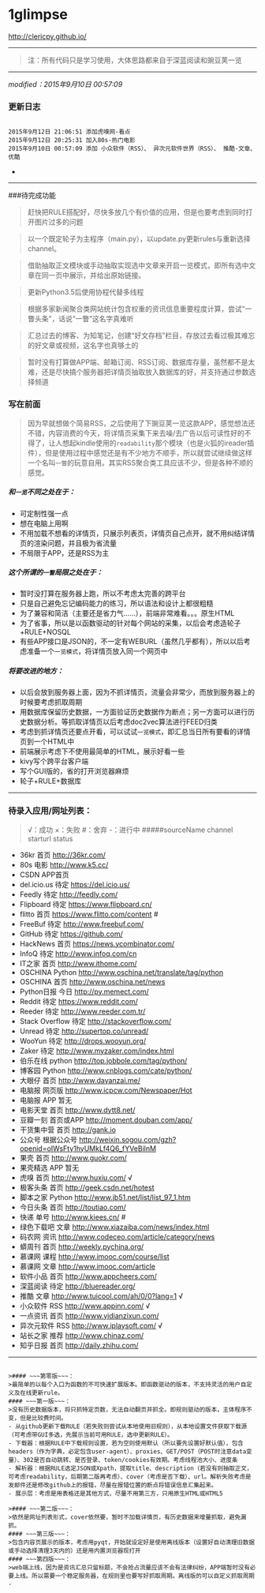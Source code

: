# 1glimpse
http://clericpy.github.io/

---


>注：所有代码只是学习使用，大体思路都来自于深蓝阅读和豌豆荚一览

---

*modified：2015年9月10日 00:57:09*

### 更新日志
```

2015年9月12日 21:06:51 添加虎嗅网-看点
2015年9月12日 20:25:31 加入80s-热门电影
2015年9月10日 00:57:09 添加 小众软件（RSS）、 异次元软件世界（RSS）、 推酷-文章、优酷

```
  
  
  
 
* 

---

###待完成功能

>赶快把RULE搭配好，尽快多放几个有价值的应用，但是也要考虑到同时打开图片过多的问题

>以一个既定轮子为主程序（main.py），以update.py更新rules与重新选择channel。

>借助抽取正文模块或手动抽取实现选中文章来开启一览模式，即所有选中文章在同一页中展示，并给出原始链接。

>更新Python3.5后使用协程代替多线程

>根据多家新闻聚合类网站统计包含权重的资讯信息重要程度计算，尝试“一瞥头条”，话说“一瞥”这名字真难听

>汇总过去的博客、为知笔记，创建“好文存档”栏目，存放过去看过极其难忘的好文章或视频，这名字也真够土的

>暂时没有打算做APP端、邮箱订阅、RSS订阅、数据库存量，虽然都不是太难，还是尽快搞个服务器把详情页抽取放入数据库的好，并支持通过参数选择频道


### 写在前面
>因为早就想做个简易RSS，之后使用了下豌豆荚一览这款APP，感觉想法还不错，内容消费的今天，将详情页采集下来去噪/去广告以后可读性好的不得了，让人想起kindle使用的`readability`那个模块（也是火狐的ireader插件），但是使用过程中感觉还是有不少地方不顺手，所以就尝试继续做这样一个名叫`一瞥`的玩意自用。其实RSS聚合类工具应该不少，但是各种不顺的感觉。

##### 和`一览`不同之处在于：
* 可定制性强一点
* 想在电脑上用啊
* 不用加载不想看的详情页，只展示列表页，详情页自己点开，就不用纠结详情页的渲染问题，并且极为省流量
* 不局限于APP，还是RSS为主

##### 这个所谓的`一瞥`局限之处在于：
* 暂时没打算在服务器上跑，所以不考虑太完善的跨平台
* 只是自己避免忘记编码能力的练习，所以语法和设计上都很粗糙
* 为了兼容和简洁（主要还是省力气……），前端非常难看。。。原生HTML
* 为了省事，所以是以函数驱动的针对每个网站的采集，以后会考虑造轮子+RULE+NOSQL
* 有些APP接口是JSON的，不一定有WEBURL（虽然几乎都有），所以以后考虑准备一个`一览模式`，将详情页放入同一个网页中

##### 将要改进的地方：
* 以后会放到服务器上面，因为不抓详情页，流量会非常少，而放到服务器上的时候要考虑抓取周期
* 用数据库保留历史数据，一方面验证历史数据作为断点；另一方面可以进行历史数据分析。等抓取详情页以后考虑doc2vec算法进行FEED归类
* 考虑到抓详情页还要点开看，可以试试`一览模式`，即汇总当日所有要看的详情页到一个HTML中
* 前端展示考虑下不使用最简单的HTML，展示好看一些
* kivy写个跨平台客户端
* 写个GUI版的，省的打开浏览器麻烦
* 轮子+RULE+数据库

------

### 待录入应用/网址列表：
> √：成功 ×：失败 #：舍弃 -：进行中
#####sourceName  channel starturl    status
- 36kr    首页  http://36kr.com/    
- 80s 电影  http://www.k5.cc/   
- CSDN    APP首页       
- del.icio.us 待定  https://del.icio.us/    
- Feedly  待定  http://feedly.com/  
- Flipboard   待定  https://www.flipboard.cn/   
- flitto  首页  https://www.flitto.com/content  #
- FreeBuf 待定  http://www.freebuf.com/ 
- GitHub  待定  https://github.com/ 
- HackNews    首页  https://news.ycombinator.com/   
- InfoQ   待定  http://www.infoq.com/cn 
- IT之家    首页  http://www.ithome.com/  
- OSCHINA Python  http://www.oschina.net/translate/tag/python     
- OSCHINA 首页  http://www.oschina.net/news     
- Python日报    今日  http://py.memect.com/   
- Reddit  待定  https://www.reddit.com/ 
- Reeder  待定  http://www.reeder.com.tr/   
- Stack Overflow  待定  http://stackoverflow.com/   
- Unread  待定  http://supertop.co/unread/  
- WooYun  待定  http://drops.wooyun.org/    
- Zaker   待定  http://www.myzaker.com/index.html   
- 伯乐在线    python  http://top.jobbole.com/tag/python/  
- 博客园 Python  http://www.cnblogs.com/cate/python/     
- 大眼仔 首页  http://www.dayanzai.me/     
- 电脑报 网页版 http://www.icpcw.com/Newspaper/Hot  
- 电脑报 APP 暂无  
- 电影天堂    首页  http://www.dytt8.net/   
- 豆瓣一刻    首页或APP  http://moment.douban.com/app/   
- 干货集中营   首页  http://gank.io  
- 公众号 根据公众号   http://weixin.sogou.com/gzh?openid=oIWsFty1hyUMkLf4Q6_fYVeBilnM 
- 果壳  首页  http://www.guokr.com/   
- 果壳精选    APP 暂无  
- 虎嗅  首页  http://www.huxiu.com/   √
- 极客头条    首页  http://geek.csdn.net/hotest 
- 脚本之家    Python  http://www.jb51.net/list/list_97_1.htm  
- 今日头条    首页  http://toutiao.com/     
- 快递  单号  http://www.kiees.cn/    #
- 绿色下载吧   文章  http://www.xiazaiba.com/news/index.html 
- 码农网 资讯  http://www.codeceo.com/article/category/news    
- 蟒周刊 首页  http://weekly.pychina.org/      
- 慕课网 课程  http://www.imooc.com/course/list    
- 慕课网 文章  http://www.imooc.com/article    
- 软件小品    首页  http://www.appcheers.com/   
- 深蓝阅读    待定  http://bluereader.org/  
- 推酷  文章  http://www.tuicool.com/ah/0/0?lang=1    √
- 小众软件    RSS http://www.appinn.com/  √
- 一点资讯    首页  http://www.yidianzixun.com/     
- 异次元软件   RSS http://www.iplaysoft.com/   √
- 站长之家    推荐  http://www.chinaz.com/  
- 知乎日报    首页  http://daily.zhihu.com/     

   


-----------

~~~过期笔记（已删除）~~~：

>#### ~~~第零版~~~：
>最简单的以每个入口为函数的不可快速扩展版本。即函数驱动的版本，不支持灵活的用户自定义及在线更新rule。
#### ~~~第一版~~~：
>没有历史数据版本，将只抓特定页数，无法自动翻页并抓全。即规则驱动的版本，主体程序不变，但是比较费时间。
- 从github更新下载RULE（若失败则尝试从本地使用旧规则），从本地设置文件获取下载源（可考虑带GUI多选，先展示当前可用RULE，选中更新RULE）。
- 下载器：根据RULE中下载规则设置，若为空则使用默认（所以要先设置好默认值），包含headers（作为字典，必定包含user-agent）、proxies、GET/POST（POST时注意data变量）、302是否自动跳转、是否登录、token/cookies有效期。考虑线程池大小、进度条
- 解析器：根据RULE选定JSON或Xpath，提取title、description（若没有则抽取正文，可考虑readability，后期第二版再考虑）、cover（考虑是否下载）、url。解析失败考虑是发邮件还是修改github上的报错，尽量在报错位置的断点将错误信息汇集起来。
- 展示层：考虑是用表格还是其他方式，尽量不用第三方，只用原生HTML或HTML5

>#### ~~~第二版~~~：
>依然是网址列表形式，cover依然要，暂时不加载详情页，有历史数据来增量抓取，避免漏抓。
#### ~~~第三版~~~：
>包含内容页展示的版本，考虑用pyqt，开始就设定好是使用离线版本（设置好自动清理旧数据或手动选择清理3天内的）还是用内置浏览器现打开
#### ~~~第四版~~~：
>web端上线，因为是资讯汇总只留标题，不会抢占流量应该不会有法律纠纷，APP端暂时没有必要上线。所以需要一个稳定服务器，在规则里也要写好抓取周期。离线版的可以自定义抓取周期
.